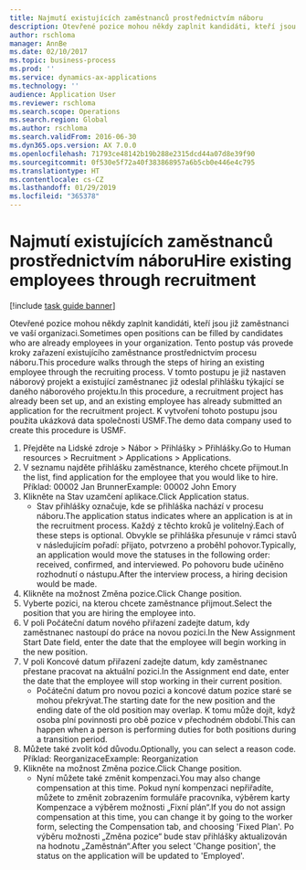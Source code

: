 ```yaml
---
title: Najmutí existujících zaměstnanců prostřednictvím náboru
description: Otevřené pozice mohou někdy zaplnit kandidáti, kteří jsou již zaměstnanci ve vaší organizaci.
author: rschloma
manager: AnnBe
ms.date: 02/10/2017
ms.topic: business-process
ms.prod: ''
ms.service: dynamics-ax-applications
ms.technology: ''
audience: Application User
ms.reviewer: rschloma
ms.search.scope: Operations
ms.search.region: Global
ms.author: rschloma
ms.search.validFrom: 2016-06-30
ms.dyn365.ops.version: AX 7.0.0
ms.openlocfilehash: 71793ce48142b19b288e2315dcd44a07d8e39f90
ms.sourcegitcommit: 0f530e5f72a40f383868957a6b5cb0e446e4c795
ms.translationtype: HT
ms.contentlocale: cs-CZ
ms.lasthandoff: 01/29/2019
ms.locfileid: "365378"
---
```

# <a name="hire-existing-employees-through-recruitment"></a><span data-ttu-id="8cf47-103">Najmutí existujících zaměstnanců prostřednictvím náboru</span><span class="sxs-lookup"><span data-stu-id="8cf47-103">Hire existing employees through recruitment</span></span>

[!include [task guide banner](../../includes/task-guide-banner.md)]

<span data-ttu-id="8cf47-104">Otevřené pozice mohou někdy zaplnit kandidáti, kteří jsou již zaměstnanci ve vaší organizaci.</span><span class="sxs-lookup"><span data-stu-id="8cf47-104">Sometimes open positions can be filled by candidates who are already employees in your organization.</span></span> <span data-ttu-id="8cf47-105">Tento postup vás provede kroky zařazení existujícího zaměstnance prostřednictvím procesu náboru.</span><span class="sxs-lookup"><span data-stu-id="8cf47-105">This procedure walks through the steps of hiring an existing employee through the recruiting process.</span></span> <span data-ttu-id="8cf47-106">V tomto postupu je již nastaven náborový projekt a existující zaměstnanec již odeslal přihlášku týkající se daného náborového projektu.</span><span class="sxs-lookup"><span data-stu-id="8cf47-106">In this procedure, a recruitment project has already been set up, and an existing employee has already submitted an application for the recruitment project.</span></span> <span data-ttu-id="8cf47-107">K vytvoření tohoto postupu jsou použita ukázková data společnosti USMF.</span><span class="sxs-lookup"><span data-stu-id="8cf47-107">The demo data company used to create this procedure is USMF.</span></span>

1. <span data-ttu-id="8cf47-108">Přejděte na Lidské zdroje > Nábor > Přihlášky > Přihlášky.</span><span class="sxs-lookup"><span data-stu-id="8cf47-108">Go to Human resources > Recruitment > Applications > Applications.</span></span>
2. <span data-ttu-id="8cf47-109">V seznamu najděte přihlášku zaměstnance, kterého chcete přijmout.</span><span class="sxs-lookup"><span data-stu-id="8cf47-109">In the list, find application for the employee that you would like to hire.</span></span> <span data-ttu-id="8cf47-110">Příklad: 00002 Jan Brunner</span><span class="sxs-lookup"><span data-stu-id="8cf47-110">Example:  00002  John Emory</span></span>
3. <span data-ttu-id="8cf47-111">Klikněte na Stav uzamčení aplikace.</span><span class="sxs-lookup"><span data-stu-id="8cf47-111">Click Application status.</span></span>
    * <span data-ttu-id="8cf47-112">Stav přihlášky označuje, kde se přihláška nachází v procesu náboru.</span><span class="sxs-lookup"><span data-stu-id="8cf47-112">The application status indicates where an application is at in the recruitment process.</span></span>  <span data-ttu-id="8cf47-113">Každý z těchto kroků je volitelný.</span><span class="sxs-lookup"><span data-stu-id="8cf47-113">Each of these steps is optional.</span></span> <span data-ttu-id="8cf47-114">Obvykle se přihláška přesunuje v rámci stavů v následujícím pořadí: přijato, potvrzeno a proběhl pohovor.</span><span class="sxs-lookup"><span data-stu-id="8cf47-114">Typically, an application would move the statuses in the following order:  received, confirmed, and interviewed.</span></span> <span data-ttu-id="8cf47-115">Po pohovoru bude učiněno rozhodnutí o nástupu.</span><span class="sxs-lookup"><span data-stu-id="8cf47-115">After the interview process, a hiring decision would be made.</span></span>  
4. <span data-ttu-id="8cf47-116">Klikněte na možnost Změna pozice.</span><span class="sxs-lookup"><span data-stu-id="8cf47-116">Click Change position.</span></span>
5. <span data-ttu-id="8cf47-117">Vyberte pozici, na kterou chcete zaměstnance přijmout.</span><span class="sxs-lookup"><span data-stu-id="8cf47-117">Select the position that you are hiring the employee into.</span></span>
6. <span data-ttu-id="8cf47-118">V poli Počáteční datum nového přiřazení zadejte datum, kdy zaměstnanec nastoupí do práce na novou pozici.</span><span class="sxs-lookup"><span data-stu-id="8cf47-118">In the New Assignment Start Date field, enter the date that the employee will begin working in the new position.</span></span>  
7. <span data-ttu-id="8cf47-119">V poli Koncové datum přiřazení zadejte datum, kdy zaměstnanec přestane pracovat na aktuální pozici.</span><span class="sxs-lookup"><span data-stu-id="8cf47-119">In the Assignment end date, enter the date that the employee will stop working in their current position.</span></span>
    * <span data-ttu-id="8cf47-120">Počáteční datum pro novou pozici a koncové datum pozice staré se mohou překrývat.</span><span class="sxs-lookup"><span data-stu-id="8cf47-120">The starting date for the new position and the ending date of the old position may overlap.</span></span> <span data-ttu-id="8cf47-121">K tomu může dojít, když osoba plní povinnosti pro obě pozice v přechodném období.</span><span class="sxs-lookup"><span data-stu-id="8cf47-121">This can happen when a person is performing duties for both positions during a transition period.</span></span>  
8. <span data-ttu-id="8cf47-122">Můžete také zvolit kód důvodu.</span><span class="sxs-lookup"><span data-stu-id="8cf47-122">Optionally, you can select a reason code.</span></span> <span data-ttu-id="8cf47-123">Příklad: Reorganizace</span><span class="sxs-lookup"><span data-stu-id="8cf47-123">Example: Reorganization</span></span>
9. <span data-ttu-id="8cf47-124">Klikněte na možnost Změna pozice.</span><span class="sxs-lookup"><span data-stu-id="8cf47-124">Click Change position.</span></span>
    * <span data-ttu-id="8cf47-125">Nyní můžete také změnit kompenzaci.</span><span class="sxs-lookup"><span data-stu-id="8cf47-125">You may also change compensation at this time.</span></span> <span data-ttu-id="8cf47-126">Pokud nyní kompenzaci nepřiřadíte, můžete to změnit zobrazením formuláře pracovníka, výběrem karty Kompenzace a výběrem možnosti „Fixní plán“.</span><span class="sxs-lookup"><span data-stu-id="8cf47-126">If you do not assign compensation at this time, you can change it by going to the worker form, selecting the Compensation tab, and choosing 'Fixed Plan'.</span></span> <span data-ttu-id="8cf47-127">Po výběru možnosti „Změna pozice“ bude stav přihlášky aktualizován na hodnotu „Zaměstnán“.</span><span class="sxs-lookup"><span data-stu-id="8cf47-127">After you select 'Change position', the status on the application will be updated to 'Employed'.</span></span>  

